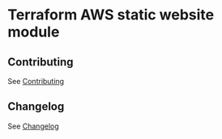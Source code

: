 # Terraform AWS static website module

## Contributing

See [Contributing](CONTRIBUTING.md)

## Changelog

See [Changelog](CHANGELOG.md)